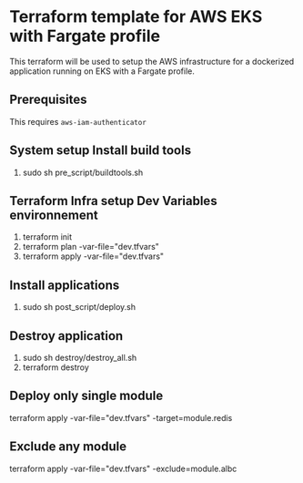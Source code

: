# Terraform template for AWS EKS with Fargate profile

This terraform will be used to setup the AWS infrastructure
for a dockerized application running on EKS with a Fargate profile.

## Prerequisites
This requires `aws-iam-authenticator`

## System setup Install build tools 
1. sudo sh pre_script/buildtools.sh

## Terraform Infra setup Dev Variables environnement
1. terraform init
2. terraform plan -var-file="dev.tfvars"
3. terraform apply -var-file="dev.tfvars"

## Install applications 
1. sudo sh post_script/deploy.sh

## Destroy application
1. sudo sh destroy/destroy_all.sh
2. terraform destroy

## Deploy only single module
terraform apply -var-file="dev.tfvars" -target=module.redis 

## Exclude any module
terraform apply -var-file="dev.tfvars" -exclude=module.albc


